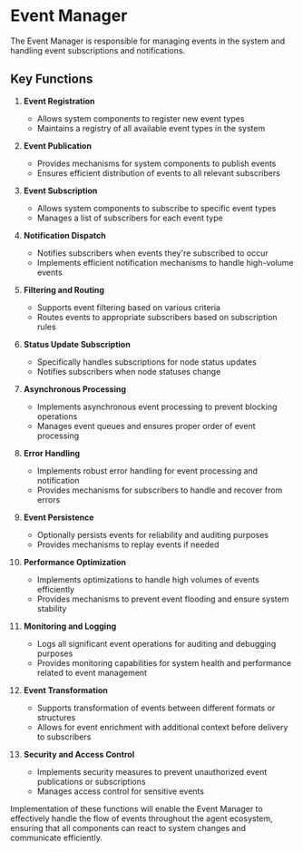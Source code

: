 # Event Manager

The Event Manager is responsible for managing events in the system and handling event subscriptions and notifications.

## Key Functions

1. **Event Registration**
   - Allows system components to register new event types
   - Maintains a registry of all available event types in the system

2. **Event Publication**
   - Provides mechanisms for system components to publish events
   - Ensures efficient distribution of events to all relevant subscribers

3. **Event Subscription**
   - Allows system components to subscribe to specific event types
   - Manages a list of subscribers for each event type

4. **Notification Dispatch**
   - Notifies subscribers when events they're subscribed to occur
   - Implements efficient notification mechanisms to handle high-volume events

5. **Filtering and Routing**
   - Supports event filtering based on various criteria
   - Routes events to appropriate subscribers based on subscription rules

6. **Status Update Subscription**
   - Specifically handles subscriptions for node status updates
   - Notifies subscribers when node statuses change

7. **Asynchronous Processing**
   - Implements asynchronous event processing to prevent blocking operations
   - Manages event queues and ensures proper order of event processing

8. **Error Handling**
   - Implements robust error handling for event processing and notification
   - Provides mechanisms for subscribers to handle and recover from errors

9. **Event Persistence**
   - Optionally persists events for reliability and auditing purposes
   - Provides mechanisms to replay events if needed

10. **Performance Optimization**
    - Implements optimizations to handle high volumes of events efficiently
    - Provides mechanisms to prevent event flooding and ensure system stability

11. **Monitoring and Logging**
    - Logs all significant event operations for auditing and debugging purposes
    - Provides monitoring capabilities for system health and performance related to event management

12. **Event Transformation**
    - Supports transformation of events between different formats or structures
    - Allows for event enrichment with additional context before delivery to subscribers

13. **Security and Access Control**
    - Implements security measures to prevent unauthorized event publications or subscriptions
    - Manages access control for sensitive events

Implementation of these functions will enable the Event Manager to effectively handle the flow of events throughout the agent ecosystem, ensuring that all components can react to system changes and communicate efficiently.
